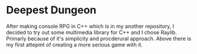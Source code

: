 # Deepest Dungeon
After making console RPG in C++ which is in my another repository, I decided to try out some multimedia library for C++ and I chose Raylib. Primarly because of it's simplicity and procderural approach. Above there is my first attepmt of creating a more serious game with it.
